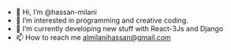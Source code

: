 - 👋 Hi, I’m @hassan-milani
- 👀 I’m interested in programming and creative coding.
- 🌱 I’m currently developing new stuff with React-3Js and Django 
- 📫 How to reach me almilanihassan@gmail.com

<!---
hassan-milani/hassan-milani is a ✨ special ✨ repository because its `README.md` (this file) appears on your GitHub profile.
You can click the Preview link to take a look at your changes.
--->
